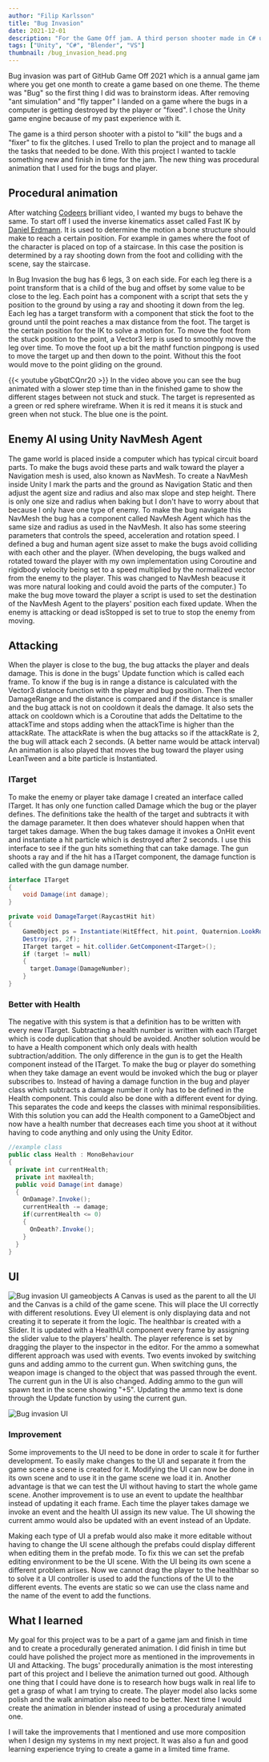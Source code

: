 ```yaml
---
author: "Filip Karlsson"
title: "Bug Invasion"
date: 2021-12-01
description: "For the Game Off jam. A third person shooter made in C# using Unity with enemy AI using procedural animation, Nav Mesh and attack system, shop with upgrades, wave system, VFX using shader graph and particle system."
tags: ["Unity", "C#", "Blender", "VS"]
thumbnail: /bug_invasion_head.png
---
```


Bug invasion was part of GitHub Game Off 2021 which is a annual game jam where you get one month to create a game based on one theme. The theme was "Bug" so the first thing I did was to brainstorm ideas. After removing "ant simulation" and "fly tapper" I landed on a game where the bugs in a computer is getting destroyed by the player or "fixed". I chose the Unity game engine because of my past experience with it.

The game is a third person shooter with a pistol to "kill" the bugs and a "fixer" to fix the glitches. I used Trello to plan the project and to manage all the tasks that needed to be done. With this project I wanted to tackle something new and finish in time for the jam. The new thing was procedural animation that I used for the bugs and player.

## Procedural animation
After watching [Codeers](https://youtu.be/e6Gjhr1IP6w?si=Iv_sTqm-Kx0YjVQV) brilliant video, I wanted my bugs to behave the same. To start off I used the inverse kinematics asset called Fast IK by [Daniel Erdmann](https://assetstore.unity.com/publishers/30624). It is used to determine the motion a bone structure should make to reach a certain position. For example in games where the foot of the character is placed on top of a staircase. In this case the position is determined by a ray shooting down from the foot and colliding with the scene, say the staircase.

In Bug Invasion the bug has 6 legs, 3 on each side. For each leg there is a point transform that is a child of the bug and offset by some value to be close to the leg. Each point has a component with a script that sets the y position to the ground by using a ray and shooting it down from the leg. Each leg has a target transform with a component that stick the foot to the ground until the point reaches a max distance from the foot. The target is the certain position for the IK to solve a motion for. To move the foot from the stuck position to the point, a Vector3 lerp is used to smoothly move the leg over time. To move the foot up a bit the mathf function pingpong is used to move the target up and then down to the point. Without this the foot would move to the point gliding on the ground.

{{< youtube yGbqtCQnr20 >}}
In the video above you can see the bug animated with a slower step time than in the finished game to show the different stages between not stuck and stuck.
The target is represented as a green or red sphere wireframe. When it is red it means it is stuck and green when not stuck. The blue one is the point.

## Enemy AI using Unity NavMesh Agent
The game world is placed inside a computer which has typical circuit board parts. To make the bugs avoid these parts and walk toward the player a Navigation mesh is used, also known as NavMesh. To create a NavMesh inside Unity I mark the parts and the ground as Navigation Static and then adjust the agent size and radius and also max slope and step height. There is only one size and radius when baking but I don't have to worry about that because I only have one type of enemy. To make the bug navigate this NavMesh the bug has a component called NavMesh Agent which has the same size and radius as used in the NavMesh. It also has some steering parameters that controls the speed, acceleration and rotation speed. I defined a bug and human agent size asset to make the bugs avoid colliding with each other and the player. (When developing, the bugs walked and rotated toward the player with my own implementation using Coroutine and rigidbody velocity being set to a speed multiplied by the normalized vector from the enemy to the player. This was changed to NavMesh beacuse it was more natural looking and could avoid the parts of the computer.) To make the bug move toward the player a script is used to set the destination of the NavMesh Agent to the players' position each fixed update. When the enemy is attacking or dead isStopped is set to true to stop the enemy from moving.

## Attacking
When the player is close to the bug, the bug attacks the player and deals damage. This is done in the bugs' Update function which is called each frame. To know if the bug is in range a distance is calculated with the Vector3 distance function with the player and bug position. Then the DamageRange and the distance is compared and if the distance is smaller and the bug attack is not on cooldown it deals the damage. It also sets the attack on cooldown which is a Coroutine that adds the Deltatime to the attackTime and stops adding when the attackTime is higher than the attackRate. The attackRate is when the bug attacks so if the attackRate is 2, the bug will attack each 2 seconds. (A better name would be attack interval) An animation is also played that moves the bug toward the player using LeanTween and a bite particle is Instantiated.
### ITarget
To make the enemy or player take damage I created an interface called ITarget. It has only one function called Damage which the bug or the player defines. The definitions take the health of the target and subtracts it with the damage parameter. It then does whatever should happen when that target takes damage. When the bug takes damage it invokes a OnHit event and instantiate a hit particle which is destroyed after 2 seconds. I use this interface to see if the gun hits something that can take damage. The gun shoots a ray and if the hit has a ITarget component, the damage function is called with the gun damage number.
```C#
interface ITarget
{
    void Damage(int damage);
}
```
```C#
private void DamageTarget(RaycastHit hit)
{
    GameObject ps = Instantiate(HitEffect, hit.point, Quaternion.LookRotation(hit.normal));
    Destroy(ps, 2f);
    ITarget target = hit.collider.GetComponent<ITarget>();
    if (target != null)
    {
      target.Damage(DamageNumber);
    }
}
```
### Better with Health
The negative with this system is that a definition has to be written with every new ITarget. Subtracting a health number is written with each ITarget which is code duplication that should be avoided. Another solution would be to have a Health component which only deals with health subtraction/addition. The only difference in the gun is to get the Health component instead of the ITarget. To make the bug or player do something when they take damage an event would be invoked which the bug or player subscribes to. Instead of having a damage function in the bug and player class which subtracts a damage number it only has to be defined in the Health component. This could also be done with a different event for dying. This separates the code and keeps the classes with minimal responsibilities. With this solution you can add the Health component to a GameObject and now have a health number that decreases each time you shoot at it without having to code anything and only using the Unity Editor.
```C#
//example class
public class Health : MonoBehaviour
{
  private int currentHealth;
  private int maxHealth;
  public void Damage(int damage)
  {
    OnDamage?.Invoke();
    currentHealth -= damage;
    if(currentHealth <= 0)
    {
      OnDeath?.Invoke();
    }
  }
}
```

## UI
![Bug invasion UI gameobjects](/bug_invasion_ui_gameobjects.png)
A Canvas is used as the parent to all the UI and the Canvas is a child of the game scene. This will place the UI correctly with different resolutions. Evey UI element is only displaying data and not creating it to seperate it from the logic. The healthbar is created with a Slider. It is updated with a HealthUI component every frame by assigning the slider value to the players' health. The player reference is set by dragging the player to the inspector in the editor. For the ammo a somewhat different approach was used with events. Two events invoked by switching guns and adding ammo to the current gun. When switching guns, the weapon image is changed to the object that was passed through the event. The current gun in the UI is also changed. Adding ammo to the gun will spawn text in the scene showing "+5". Updating the ammo text is done through the Update function by using the current gun.

![Bug invasion UI](/bug_invasion_ui.png) <!-- Add a video with interaction with the UI -->


### Improvement
Some improvements to the UI need to be done in order to scale it for further development. To easily make changes to the UI and separate it from the game scene a scene is created for it. Modifying the UI can now be done in its own scene and to use it in the game scene we load it in. Another advantage is that we can test the UI without having to start the whole game scene. Another improvement is to use an event to update the healthbar instead of updating it each frame. Each time the player takes damage we invoke an event and the health UI assign its new value. The UI showing the current ammo would also be updated with an event instead of an Update.

Making each type of UI a prefab would also make it more editable without having to change the UI scene although the prefabs could display different when editing them in the prefab mode. To fix this we can set the prefab editing environment to be the UI scene.
With the UI being its own scene a different problem arises. Now we cannot drag the player to the healthbar so to solve it a UI controller is used to add the functions of the UI to the different events. The events are static so we can use the class name and the name of the event to add the functions.


## What I learned
My goal for this project was to be a part of a game jam and finish in time and to create a procedurally generated animation. I did finish in time but could have polished the project more as mentioned in the improvements in UI and Attacking. The bugs' procedurally animation is the most interesting part of this project and I believe the animation turned out good. Although one thing that I could have done is to research how bugs walk in real life to get a grasp of what I am trying to create. The player model also lacks some polish and the walk animation also need to be better. Next time I would create the animation in blender instead of using a proceduraly animated one.

I will take the improvements that I mentioned and use more composition when I design my systems in my next project. It was also a fun and good learning experience trying to create a game in a limited time frame. 